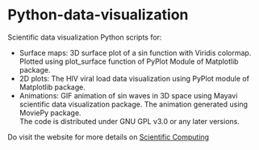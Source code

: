 # Python-data-visualization

Scientific data visualization Python scripts for:
- Surface maps: 3D surface plot of a sin function with Viridis colormap. Plotted using plot_surface function of PyPlot Module of Matplotlib package.
- 2D plots: The HIV viral load data visualization using PyPlot module of Matplotlib package.
- Animations: GIF animation of sin waves in 3D space using Mayavi scientific data visualization package. The animation generated using MoviePy package.  
The code is distributed under GNU GPL v3.0 or any later versions. 

Do visit the website for more details on [Scientific Computing](https://compscientific.wordpress.com) 
